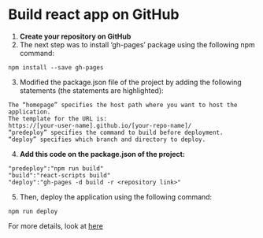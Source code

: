 # Build react app on GitHub 

1. **Create your repository on GitHub**
2. The next step was to install ‘gh-pages’ package using the following npm command:
```
npm install --save gh-pages
```
3. Modified the package.json file of the project by adding the following statements (the statements are highlighted):
```
The “homepage” specifies the host path where you want to host the application. 
The template for the URL is: 
https://[your-user-name].github.io/[your-repo-name]/
“predeploy” specifies the command to build before deployment.
“deploy” specifies which branch and directory to deploy.
```

4. **Add this code on the package.json of the project:**

```
"predeploy":"npm run build"
"build":"react-scripts build"
"deploy":"gh-pages -d build -r <repository link>"
```
5. Then, deploy the application using the following command:
```
npm run deploy
```
For more details, look at [here](https://codeburst.io/deploy-react-to-github-pages-to-create-an-amazing-website-42d8b09cd4d)
